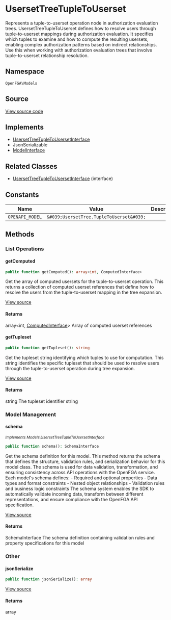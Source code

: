 # UsersetTreeTupleToUserset

Represents a tuple-to-userset operation node in authorization evaluation trees. UsersetTreeTupleToUserset defines how to resolve users through tuple-to-userset mappings during authorization evaluation. It specifies which tuples to examine and how to compute the resulting usersets, enabling complex authorization patterns based on indirect relationships. Use this when working with authorization evaluation trees that involve tuple-to-userset relationship resolution.

## Namespace
`OpenFGA\Models`

## Source
[View source code](https://github.com/evansims/openfga-php/blob/main/src/Models/UsersetTreeTupleToUserset.php)

## Implements
* [UsersetTreeTupleToUsersetInterface](UsersetTreeTupleToUsersetInterface.md)
* JsonSerializable
* [ModelInterface](ModelInterface.md)

## Related Classes
* [UsersetTreeTupleToUsersetInterface](Models/UsersetTreeTupleToUsersetInterface.md) (interface)

## Constants
| Name | Value | Description |
|------|-------|-------------|
| `OPENAPI_MODEL` | `&#039;UsersetTree.TupleToUserset&#039;` |  |


## Methods

                                                                                    
### List Operations
#### getComputed


```php
public function getComputed(): array<int, ComputedInterface>
```

Get the array of computed usersets for the tuple-to-userset operation. This returns a collection of computed userset references that define how to resolve the users from the tuple-to-userset mapping in the tree expansion.

[View source](https://github.com/evansims/openfga-php/blob/main/src/Models/UsersetTreeTupleToUserset.php#L58)


#### Returns
array&lt;int, [ComputedInterface](ComputedInterface.md)&gt;
 Array of computed userset references

#### getTupleset


```php
public function getTupleset(): string
```

Get the tupleset string identifying which tuples to use for computation. This string identifies the specific tupleset that should be used to resolve users through the tuple-to-userset operation during tree expansion.

[View source](https://github.com/evansims/openfga-php/blob/main/src/Models/UsersetTreeTupleToUserset.php#L67)


#### Returns
string
 The tupleset identifier string

### Model Management
#### schema

*<small>Implements Models\UsersetTreeTupleToUsersetInterface</small>*  

```php
public function schema(): SchemaInterface
```

Get the schema definition for this model. This method returns the schema that defines the structure, validation rules, and serialization behavior for this model class. The schema is used for data validation, transformation, and ensuring consistency across API operations with the OpenFGA service. Each model&#039;s schema defines: - Required and optional properties - Data types and format constraints - Nested object relationships - Validation rules and business logic constraints The schema system enables the SDK to automatically validate incoming data, transform between different representations, and ensure compliance with the OpenFGA API specification.

[View source](https://github.com/evansims/openfga-php/blob/main/src/Models/ModelInterface.php#L52)


#### Returns
SchemaInterface
 The schema definition containing validation rules and property specifications for this model

### Other
#### jsonSerialize


```php
public function jsonSerialize(): array
```


[View source](https://github.com/evansims/openfga-php/blob/main/src/Models/UsersetTreeTupleToUserset.php#L76)


#### Returns
array


